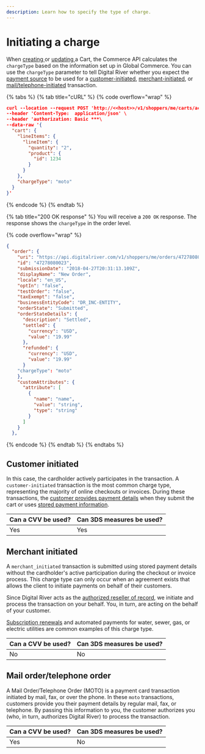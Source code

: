 ```yaml
---
description: Learn how to specify the type of charge.
---
```


# Initiating a charge

When [creating ](https://www.digitalriver.com/docs/commerce-api-reference/#tag/Carts/paths/\~1v1\~1shoppers\~1me\~1carts\~1active/post)or [updating ](https://www.digitalriver.com/docs/commerce-api-reference/#tag/Carts/paths/\~1v1\~1shoppers\~1me\~1carts\~1active/post)a Cart, the Commerce API calculates the `chargeType` based on the information set up in Global Commerce. You can use the `chargeType` parameter to tell Digital River whether you expect the [payment source](../../../payments/sources/) to be used for a [customer-initiated](initiating-a-charge.md#customer-initiated), [merchant-initiated](initiating-a-charge.md#merchant-initiated), or [mail/telephone-initiated](initiating-a-charge.md#mail-order-telephone-order) transaction.&#x20;

{% tabs %}
{% tab title="cURL" %}
{% code overflow="wrap" %}
```json
curl --location --request POST 'http://<<host>>/v1/shoppers/me/carts/active' \
--header 'Content-Type:  application/json' \
--header 'authorization: Basic ***\
--data-raw '{
  "cart": {
    "lineItems": {
      "lineItem": {
        "quantity": "2",
        "product": {
          "id": 1234
        }
      }
    },
    "chargeType": "moto"
  }
}'
```
{% endcode %}
{% endtab %}

{% tab title="200 OK response" %}
You will receive a `200 OK` response. The response shows the `chargeType` in the order level.&#x20;

{% code overflow="wrap" %}
```json
{
  "order": {
    "uri": "https://api.digitalriver.com/v1/shoppers/me/orders/47278080023",
    "id": "47278080023",
    "submissionDate": "2018-04-27T20:31:13.109Z",
    "displayName": "New Order",
    "locale": "en_US",
    "optIn": "false",
    "testOrder": "false",
    "taxExempt": "false",
    "businessEntityCode": "DR_INC-ENTITY",
    "orderState": "Submitted",
    "orderStateDetails": {
      "description": "Settled",
      "settled": {
        "currency": "USD",
        "value": "19.99"
      },
      "refunded": {
        "currency": "USD",
        "value": "19.99"
      }
    "chargeType": "moto"    
    },
    "customAttributes": {
      "attribute": [
        {
          "name": "name",
          "value": "string",
          "type": "string"
        }
      ]
    }
  },
```
{% endcode %}
{% endtab %}
{% endtabs %}

## Customer initiated

In this case, the cardholder actively participates in the transaction. A `customer-initiated` transaction is the most common charge type, representing the majority of online checkouts or invoices. During these transactions, the [customer provides payment details](../../../payments/sources/retrieving-sources.md) when they submit the cart or uses [stored payment information](../../../payments/sources/retrieving-sources.md). &#x20;

| Can a CVV be used? | Can 3DS measures be used? |
| ------------------ | ------------------------- |
| Yes                | Yes                       |

## Merchant initiated

A `merchant_initiated`  transaction is submitted using stored payment details without the cardholder's active participation during the checkout or invoice process. This charge type can only occur when an agreement exists that allows the client to initiate payments on behalf of their customers.&#x20;

Since Digital River acts as the [authorized reseller of record](../../../#working-with-digital-river), we initiate and process the transaction on your behalf. You, in turn, are acting on the behalf of your customer.

[Subscription renewals](../../../payments/sources/retrieving-sources.md) and automated payments for water, sewer, gas, or electric utilities are common examples of this charge type.

| Can a CVV be used? | Can 3DS measures be used? |
| ------------------ | ------------------------- |
| No                 | No                        |

## Mail order/telephone order

A Mail Order/Telephone Order (MOTO) is a payment card transaction initiated by mail, fax, or over the phone.  In these `moto` transactions, customers provide you their payment details by regular mail, fax, or telephone. By passing this information to you, the customer authorizes you (who, in turn, authorizes Digital River) to process the transaction.&#x20;

| Can a CVV be used? | Can 3DS measures be used? |
| ------------------ | ------------------------- |
| Yes                | No                        |
